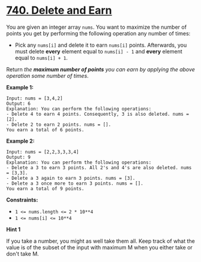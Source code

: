 # [740. Delete and Earn](https://leetcode.com/problems/delete-and-earn/)

You are given an integer array `nums`. You want to maximize the number of points you get by performing the following operation any number of times:

- Pick any `nums[i]` and delete it to earn `nums[i]` points. Afterwards, you must delete **every** element equal to `nums[i] - 1` and **every** element equal to `nums[i] + 1`.

Return _the **maximum number of points** you can earn by applying the above operation some number of times_.

**Example 1:**

    Input: nums = [3,4,2]
    Output: 6
    Explanation: You can perform the following operations:
    - Delete 4 to earn 4 points. Consequently, 3 is also deleted. nums = [2].
    - Delete 2 to earn 2 points. nums = [].
    You earn a total of 6 points.

**Example 2:**

    Input: nums = [2,2,3,3,3,4]
    Output: 9
    Explanation: You can perform the following operations:
    - Delete a 3 to earn 3 points. All 2's and 4's are also deleted. nums = [3,3].
    - Delete a 3 again to earn 3 points. nums = [3].
    - Delete a 3 once more to earn 3 points. nums = [].
    You earn a total of 9 points.

**Constraints:**

- `1 <= nums.length <= 2 * 10**4`
- `1 <= nums[i] <= 10**4`

**Hint 1**

If you take a number, you might as well take them all. Keep track of what the value is of the subset of the input with maximum M when you either take or don't take M.
